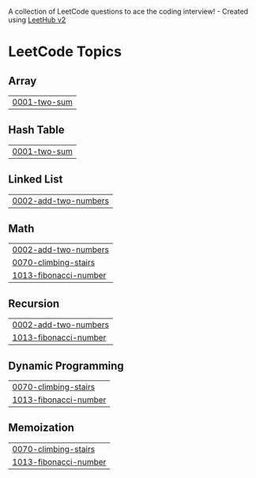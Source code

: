 A collection of LeetCode questions to ace the coding interview! - Created using [LeetHub v2](https://github.com/arunbhardwaj/LeetHub-2.0)
<!---LeetCode Topics Start-->
# LeetCode Topics
## Array
|  |
| ------- |
| [0001-two-sum](https://github.com/SaiWannaAung1/Leetcode/tree/master/0001-two-sum) |
## Hash Table
|  |
| ------- |
| [0001-two-sum](https://github.com/SaiWannaAung1/Leetcode/tree/master/0001-two-sum) |
## Linked List
|  |
| ------- |
| [0002-add-two-numbers](https://github.com/SaiWannaAung1/Leetcode/tree/master/0002-add-two-numbers) |
## Math
|  |
| ------- |
| [0002-add-two-numbers](https://github.com/SaiWannaAung1/Leetcode/tree/master/0002-add-two-numbers) |
| [0070-climbing-stairs](https://github.com/SaiWannaAung1/Leetcode/tree/master/0070-climbing-stairs) |
| [1013-fibonacci-number](https://github.com/SaiWannaAung1/Leetcode/tree/master/1013-fibonacci-number) |
## Recursion
|  |
| ------- |
| [0002-add-two-numbers](https://github.com/SaiWannaAung1/Leetcode/tree/master/0002-add-two-numbers) |
| [1013-fibonacci-number](https://github.com/SaiWannaAung1/Leetcode/tree/master/1013-fibonacci-number) |
## Dynamic Programming
|  |
| ------- |
| [0070-climbing-stairs](https://github.com/SaiWannaAung1/Leetcode/tree/master/0070-climbing-stairs) |
| [1013-fibonacci-number](https://github.com/SaiWannaAung1/Leetcode/tree/master/1013-fibonacci-number) |
## Memoization
|  |
| ------- |
| [0070-climbing-stairs](https://github.com/SaiWannaAung1/Leetcode/tree/master/0070-climbing-stairs) |
| [1013-fibonacci-number](https://github.com/SaiWannaAung1/Leetcode/tree/master/1013-fibonacci-number) |
<!---LeetCode Topics End-->